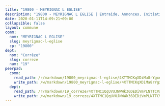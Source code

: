 ```yaml
---
title: "19800 - MEYRIGNAC L EGLISE"
description: "19800 - MEYRIGNAC L EGLISE | Entraide, Annonces, Initiatives"
date: 2020-01-11T14:09:21+09:00
collapsible: false
layout: commune
comm:
  nom: "MEYRIGNAC L EGLISE"
  slug: meyrignac-l-eglise
  cp: "19800"
dept:
  nom: "Corrèze"
  slug: correze
  num: "19"
peerpad:
  comm:
    read_path: /r/markdown/19800_meyrignac-l-eglise/4XTTMCKqXDiMa8rYgxdryDQodNLwX8nPd1qsBXuJr5gwwnnRX
    write_path: /w/markdown/19800_meyrignac-l-eglise/4XTTMCKqXDiMa8rYgxdryDQodNLwX8nPd1qsBXuJr5gwwnnRX-K3TgUdcHpzbNhi99oz9KC9S16PHYezD4dbVTdaHWgzguhCRLLMvUjnKBfSWEkUK6JPvGAznCrJtEV7hoicTNkZKw4HrUm2JXSzhGQ4NMptCxt1jh45efFZEFnU2wS7pFS34DHy4V
  dept:
    read_path: /r/markdown/19_correze/4XTTMC1QqUVUJNWWk36DEDiVmPLNTTCVay5E5gwEvpSf36VsS
    write_path: /w/markdown/19_correze/4XTTMC1QqUVUJNWWk36DEDiVmPLNTTCVay5E5gwEvpSf36VsS-K3TgUzu4fqyixiBZaA5Ejd2iCC9xJnV2MqYc8L2r22c4qVWWx9VnJmMAAFTQjLmwLDBGZ9pgHdAtPGZHV6pZb6y2bhgaqXFUJ1Fp1QgihzJpszTr9ow8JcXoeYzTUZfY7Rzzn9sS
---
```


